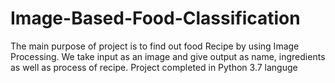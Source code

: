 # Image-Based-Food-Classification
The main purpose of project is to find out food
Recipe by using Image Processing. We take input as
an image and give output as name, ingredients as well as process of recipe. Project completed in
Python 3.7 languge
